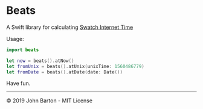 # Beats

A Swift library for calculating [Swatch Internet Time](https://en.wikipedia.org/wiki/Swatch_Internet_Time)

Usage:

```swift
import beats

let now = beats().atNow()
let fromUnix = beats().atUnix(unixTime: 1560486779)
let fromDate = beats().atDate(date: Date())
```

Have fun.

---

&copy; 2019 John Barton - MIT License
